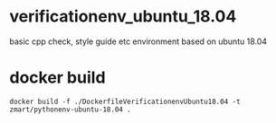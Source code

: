 # verificationenv_ubuntu_18.04
basic cpp check, style guide etc environment based on ubuntu 18.04

# docker build
```
docker build -f ./DockerfileVerificationenvUbuntu18.04 -t zmart/pythonenv-ubuntu-18.04 .
